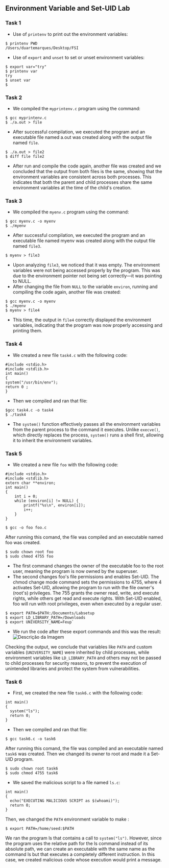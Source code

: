 ## Environment Variable and Set-UID Lab

###  Task 1

- Use of ```printenv``` to print out the environment variables:
 ```
$ printenv PWD
/Users/duartemarques/Desktop/FSI
 ```

- Use of ```export``` and ```unset``` to set or unset environment variables:
 ```
$ export var="try"
$ printenv var
try
$ unset var
$ 
```

###  Task 2

- We compiled the ```myprintenv.c``` program using the command:
```
$ gcc myprintenv.c
$ ./a.out > file
```
- After successful compilation, we executed the program and an executable file named a.out was created along with the output file named ```file```.
```
$ ./a.out > file2
$ diff file file2
```
- After run and compile the code again, another file was created and we concluded that the output from both files is the same, showing that the environment variables are consistent across both processes. This indicates that both the parent and child processes share the same environment variables at the time of the child's creation.

###  Task 3
- We compiled the ```myenv.c``` program using the command:
```
$ gcc myenv.c -o myenv
$ ./myenv
```
- After successful compilation, we executed the program and an executable file named myenv was created along with the output file named ```file3```.
```
$ myenv > file3
```
- Upon analyzing ```file3```, we noticed that it was empty. The environment variables were not being accessed properly by the program. This was due to the environment pointer not being set correctly—it was pointing to NULL.
- After changing the file from ```NULL``` to the variable ```environ```, running and compiling the code again, another file was created:
```
$ gcc myenv.c -o myenv
$ ./myenv
$ myenv > file4
```
- This time, the output in ```file4``` correctly displayed the environment variables, indicating that the program was now properly accessing and printing them.

### Task 4
- We created a new file ```task4.c``` with the following code:
```
#include <stdio.h>
#include <stdlib.h>
int main()
{
system("/usr/bin/env");
return 0 ;
}
```
- Then we compiled and ran that file:
```
$gcc task4.c -o task4
$ ./task4
```
- The ```system()``` function effectively passes all the environment variables from the parent process to the command it executes. Unlike ```execve()```, which directly replaces the process, ```system()``` runs a shell first, allowing it to inherit the environment variables.

### Task 5
- We created a new file ```foo``` with the following code:
```
#include <stdio.h>
#include <stdlib.h>
extern char **environ;
int main()
{
    int i = 0;
    while (environ[i] != NULL) {
        printf("%s\n", environ[i]);
        i++;
    }
}
```

```
$ gcc -o foo foo.c
```
After running this comand, the file was compiled and an executable named foo was created.

```
$ sudo chown root foo
$ sudo chmod 4755 foo
```
- The first command changes the owner of the executable foo to the root user, meaning the program is now owned by the superuser.
- The second changes foo's file permissions and enables Set-UID. The chmod change mode command  sets the permissions to 4755, where 4 activates Set-UID, allowing the program to run with the file owner's (root's) privileges. The 755 grants the owner read, write, and execute rights, while others get read and execute rights. With Set-UID enabled, foo will run with root privileges, even when executed by a regular user.

```
$ export PATH=$PATH:/Documents/Labsetup
$ export LD_LIBRARY_PATH=/Downloads
$ export UNIVERSITY_NAME=Feup`
```

- We run the code after these export commands and this was the result:
![Descrição da Imagem](https://git.fe.up.pt/fsi/fsi2425/logs/l05g06/-/raw/main/Images/Task5.jpeg)

Checking the output, we conclude that variables like ```PATH``` and custom variables (```UNIVERSITY_NAME```) were inherited by child processes, while environment variables like ```LD_LIBRARY_PATH``` and others may not be passed to child processes for security reasons, to prevent the execution of unintended libraries and protect the system from vulnerabilities.



### Task 6

- First, we created the new file ```task6.c``` with the following code:
```
int main()
{
  system("ls");
  return 0;
}
```
- Then we compiled and ran that file:
```
$ gcc task6.c -o task6
```
After running this comand, the file was compiled and an executable named ```task6``` was created. Then we changed its owner to root and made it a Set-UID program.
```
$ sudo chown root task6
$ sudo chmod 4755 task6
```
- We saved the malicious script to a file named ```ls.c```:
```
int main()
{
  echo("EXECUTING MALICIOUS SCRIPT as $(whoami)");
  return 0;
}
```
Then, we changed the ```PATH``` environment variable to make :
```
$ export PATH=/home/seed:$PATH
```
We ran the program ls that contains a call to ```system("ls")```. 
However, since the program uses the relative path for the ls command instead of its absolute path, we can create an executable with the same name as the command ls but that executes a completely different instruction.
In this case, we created malicious code whose execution would print a message.





